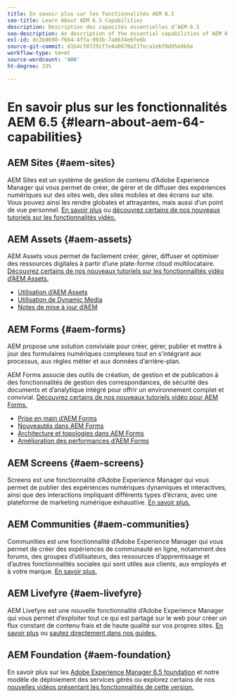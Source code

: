 ```yaml
---
title: En savoir plus sur les fonctionnalités AEM 6.5
seo-title: Learn About AEM 6.5 Capabilities
description: Description des capacités essentielles d’AEM 6.5
seo-description: An description of the essential capabilities of AEM 6.5
exl-id: dc3b8690-f664-4ffa-993b-7a8634e6fe6b
source-git-commit: d1b4cf87291f7e4a0670a21feca1ebf8dd5e0b5e
workflow-type: tm+mt
source-wordcount: '400'
ht-degree: 33%

---
```


# En savoir plus sur les fonctionnalités AEM 6.5 {#learn-about-aem-64-capabilities}

## AEM Sites {#aem-sites}

AEM Sites est un système de gestion de contenu d’Adobe Experience Manager qui vous permet de créer, de gérer et de diffuser des expériences numériques sur des sites web, des sites mobiles et des écrans sur site. Vous pouvez ainsi les rendre globales et attrayantes, mais aussi d’un point de vue personnel. [En savoir plus](http://www.adobe.com/marketing-cloud/enterprise-content-management/web-cms.html) ou [découvrez certains de nos nouveaux tutoriels sur les fonctionnalités vidéo.](https://helpx.adobe.com/experience-manager/kt/sites/index/aem-6-5-sites.html)

## AEM Assets {#aem-assets}

AEM Assets vous permet de facilement créer, gérer, diffuser et optimiser des ressources digitales à partir d’une plate-forme cloud multilocataire. [Découvrez certains de nos nouveaux tutoriels sur les fonctionnalités vidéo d’AEM Assets.](https://helpx.adobe.com/experience-manager/kt/assets/index/aem-6-4-assets.html)

* [Utilisation d’AEM Assets](/help/assets/manage-assets.md)
* [Utilisation de Dynamic Media](/help/assets/dynamic-media.md)
* [Notes de mise à jour d’AEM](/help/release-notes/release-notes.md)

## AEM Forms {#aem-forms}

AEM propose une solution conviviale pour créer, gérer, publier et mettre à jour des formulaires numériques complexes tout en s’intégrant aux processus, aux règles métier et aux données d’arrière-plan.

AEM Forms associe des outils de création, de gestion et de publication à des fonctionnalités de gestion des correspondances, de sécurité des documents et d’analytique intégré pour offrir un environnement complet et convivial. [Découvrez certains de nos nouveaux tutoriels vidéo pour AEM Forms.](https://helpx.adobe.com/experience-manager/kt/forms/index/aem-6-5-forms.html)

* [Prise en main d’AEM Forms](/help/forms/using/introduction-aem-forms.md)
* [Nouveautés dans AEM Forms ](/help/forms/using/whats-new.md)
* [Architecture et topologies dans AEM Forms ](/help/forms/using/aem-forms-architecture-deployment.md)
* [Amélioration des performances d’AEM Forms ](/help/forms/using/performance-tuning-aem-forms.md)

## AEM Screens {#aem-screens}

Screens est une fonctionnalité d’Adobe Experience Manager qui vous permet de publier des expériences numériques dynamiques et interactives, ainsi que des interactions impliquant différents types d’écrans, avec une plateforme de marketing numérique exhaustive.  [En savoir plus.](https://docs.adobe.com/content/help/fr-FR/experience-manager-screens/user-guide/aem-screens-introduction.html)

## AEM Communities {#aem-communities}

Communities est une fonctionnalité d’Adobe Experience Manager qui vous permet de créer des expériences de communauté en ligne, notamment des forums, des groupes d’utilisateurs, des ressources d’apprentissage et d’autres fonctionnalités sociales qui sont utiles aux clients, aux employés et à votre marque. [En savoir plus.](http://www.adobe.com/marketing-cloud/enterprise-content-management/social-community-cms.html)

## AEM Livefyre {#aem-livefyre}

AEM Livefyre est une nouvelle fonctionnalité d’Adobe Experience Manager qui vous permet d’exploiter tout ce qui est partagé sur le web pour créer un flux constant de contenu frais et de haute qualité sur vos propres sites. [En savoir plus](http://www.adobe.com/marketing-cloud/enterprise-content-management/ugc-content-platform.html) ou [sautez directement dans nos guides.](https://answers.livefyre.com/product/livefyre-for-adobe-experience-manager-aem/)

## AEM Foundation {#aem-foundation}

En savoir plus sur les [Adobe Experience Manager 6.5 foundation](/help/sites-deploying/home.md) et notre modèle de déploiement des services gérés ou explorez certains de nos [nouvelles vidéos présentant les fonctionnalités de cette version.](https://helpx.adobe.com/experience-manager/kt/sites/index/aem-6-5-sites.html)
